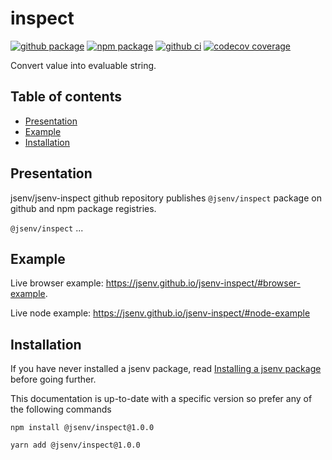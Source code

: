 # inspect

[![github package](https://img.shields.io/github/package-json/v/jsenv/jsenv-inspect.svg?logo=github&label=package)](https://github.com/jsenv/jsenv-inspect/packages)
[![npm package](https://img.shields.io/npm/v/@jsenv/inspect.svg?logo=npm&label=package)](https://www.npmjs.com/package/@jsenv/inspect)
[![github ci](https://github.com/jsenv/jsenv-inspect/workflows/ci/badge.svg)](https://github.com/jsenv/jsenv-inspect/actions?workflow=ci)
[![codecov coverage](https://codecov.io/gh/jsenv/jsenv-inspect/branch/master/graph/badge.svg)](https://codecov.io/gh/jsenv/jsenv-inspect)

Convert value into evaluable string.

## Table of contents

- [Presentation](#Presentation)
- [Example](#Example)
- [Installation](#Installation)

## Presentation

jsenv/jsenv-inspect github repository publishes `@jsenv/inspect` package on github and npm package registries.

`@jsenv/inspect` ...

## Example

Live browser example: https://jsenv.github.io/jsenv-inspect/#browser-example.

Live node example: https://jsenv.github.io/jsenv-inspect/#node-example

## Installation

If you have never installed a jsenv package, read [Installing a jsenv package](https://github.com/jsenv/jsenv-core/blob/master/docs/installing-jsenv-package.md#installing-a-jsenv-package) before going further.

This documentation is up-to-date with a specific version so prefer any of the following commands

```console
npm install @jsenv/inspect@1.0.0
```

```console
yarn add @jsenv/inspect@1.0.0
```
